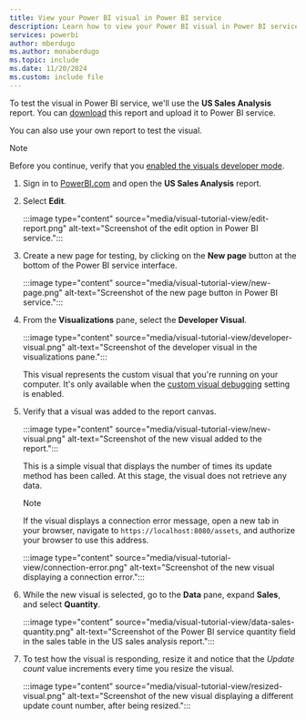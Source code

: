 ```yaml
---
title: View your Power BI visual in Power BI service
description: Learn how to view your Power BI visual in Power BI service
services: powerbi
author: mberdugo
ms.author: monaberdugo
ms.topic: include
ms.date: 11/20/2024
ms.custom: include file
---
```


To test the visual in Power BI service, we'll use the **US Sales Analysis** report. You can [download](https://microsoft.github.io/PowerBI-visuals/docs/step-by-step-lab/images/US_Sales_Analysis.pbix) this report and upload it to Power BI service.

You can also use your own report to test the visual.

>[!NOTE]
>Before you continue, verify that you [enabled the visuals developer mode](../developer/visuals/environment-setup.md#enable-developer-mode).

1. Sign in to [PowerBI.com](https://powerbi.microsoft.com/) and open the **US Sales Analysis** report.

2. Select **Edit**.

    :::image type="content" source="media/visual-tutorial-view/edit-report.png" alt-text="Screenshot of the edit option in Power BI service.":::

3. Create a new page for testing, by clicking on the **New page** button at the bottom of the Power BI service interface.

    :::image type="content" source="media/visual-tutorial-view/new-page.png" alt-text="Screenshot of the new page button in Power BI service.":::

4. From the **Visualizations** pane, select the **Developer Visual**.

    :::image type="content" source="media/visual-tutorial-view/developer-visual.png" alt-text="Screenshot of the developer visual in the visualizations pane.":::

    This visual represents the custom visual that you're running on your computer. It's only available when the [custom visual debugging](../developer/visuals/environment-setup.md#enable-developer-mode) setting is enabled.

5. Verify that a visual was added to the report canvas.

    :::image type="content" source="media/visual-tutorial-view/new-visual.png" alt-text="Screenshot of the new visual added to the report.":::

    This is a simple visual that displays the number of times its update method has been called. At this stage, the visual does not retrieve any data.

    >[!NOTE]
    >If the visual displays a connection error message, open a new tab in your browser, navigate to `https://localhost:8080/assets`, and authorize your browser to use this address.
    >
    >:::image type="content" source="media/visual-tutorial-view/connection-error.png" alt-text="Screenshot of the new visual displaying a connection error.":::

6. While the new visual is selected, go to the **Data** pane, expand **Sales**, and select **Quantity**.

    :::image type="content" source="media/visual-tutorial-view/data-sales-quantity.png" alt-text="Screenshot of the Power BI service quantity field in the sales table in the US sales analysis report.":::

7. To test how the visual is responding, resize it and notice that the *Update count* value increments every time you resize the visual.

    :::image type="content" source="media/visual-tutorial-view/resized-visual.png" alt-text="Screenshot of the new visual displaying a different update count number, after being resized.":::